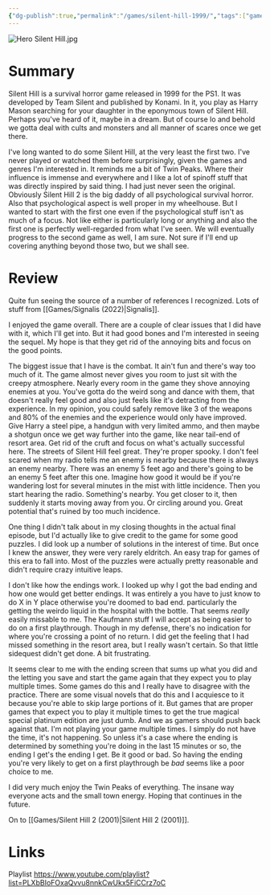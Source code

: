 ```yaml
---
{"dg-publish":true,"permalink":"/games/silent-hill-1999/","tags":["games","LP"],"created":"2024-05-21","updated":"2025-06-03"}
---
```



![Hero Silent Hill.jpg](/img/user/_sys/Attachments/Hero%20Silent%20Hill.jpg)

# Summary

Silent Hill is a survival horror game released in 1999 for the PS1. It was developed by Team Silent and published by Konami. In it, you play as Harry Mason searching for your daughter in the eponymous town of Silent Hill. Perhaps you've heard of it, maybe in a dream. But of course lo and behold we gotta deal with cults and monsters and all manner of scares once we get there.

I've long wanted to do some Silent Hill, at the very least the first two. I've never played or watched them before surprisingly, given the games and genres I'm interested in. It reminds me a bit of Twin Peaks. Where their influence is immense and everywhere and I like a lot of spinoff stuff that was directly inspired by said thing. I had just never seen the original. Obviously Silent Hill 2 is the big daddy of all psychological survival horror. Also that psychological aspect is well proper in my wheelhouse. But I wanted to start with the first one even if the psychological stuff isn't as much of a focus. Not like either is particularly long or anything and also the first one is perfectly well-regarded from what I've seen. We will eventually progress to the second game as well, I am sure. Not sure if I'll end up covering anything beyond those two, but we shall see.

# Review

Quite fun seeing the source of a number of references I recognized. Lots of stuff from [[Games/Signalis (2022)\|Signalis]].

I enjoyed the game overall. There are a couple of clear issues that I did have with it, which I'll get into. But it had good bones and I'm interested in seeing the sequel. My hope is that they get rid of the annoying bits and focus on the good points.

The biggest issue that I have is the combat. It ain't fun and there's way too much of it. The game almost never gives you room to just sit with the creepy atmosphere. Nearly every room in the game they shove annoying enemies at you. You've gotta do the weird song and dance with them, that doesn't really feel good and also just feels like it's detracting from the experience. In my opinion, you could safely remove like 3 of the weapons and 80% of the enemies and the experience would only have improved. Give Harry a steel pipe, a handgun with very limited ammo, and then maybe a shotgun once we get way further into the game, like near tail-end of resort area. Get rid of the cruft and focus on what's actually successful here. The streets of Silent Hill feel great. They're proper spooky. I don't feel scared when my radio tells me an enemy is nearby because there is always an enemy nearby. There was an enemy 5 feet ago and there's going to be an enemy 5 feet after this one. Imagine how good it would be if you're wandering lost for several minutes in the mist with little incidence. Then you start hearing the radio. Something's nearby. You get closer to it, then suddenly it starts moving away from you. Or circling around you. Great potential that's ruined by too much incidence.

One thing I didn't talk about in my closing thoughts in the actual final episode, but I'd actually like to give credit to the game for some good puzzles. I did look up a number of solutions in the interest of time. But once I knew the answer, they were very rarely eldritch. An easy trap for games of this era to fall into. Most of the puzzles were actually pretty reasonable and didn't require crazy intuitive leaps.

I don't like how the endings work. I looked up why I got the bad ending and how one would get better endings. It was entirely a you have to just know to do X in Y place otherwise you're doomed to bad end. particularly the getting the weirdo liquid in the hospital with the bottle. That seems *really* easily missable to me. The Kaufmann stuff I will accept as being easier to do on a first playthrough. Though in my defense, there's no indication for where you're crossing a point of no return. I did get the feeling that I had missed something in the resort area, but I really wasn't certain. So that little sidequest didn't get done. A bit frustrating.

It seems clear to me with the ending screen that sums up what you did and the letting you save and start the game again that they expect you to play multiple times. Some games do this and I really have to disagree with the practice. There are some visual novels that do this and I acquiesce to it because you're able to skip large portions of it. But games that are proper games that expect you to play it multiple times to get the true magical special platinum edition are just dumb. And we as gamers should push back against that. I'm not playing your game multiple times. I simply do not have the time, it's not happening. So unless it's a case where the ending is determined by something you're doing in the last 15 minutes or so, the ending I get's the ending I get. Be it good or bad. So having the ending you're very likely to get on a first playthrough be *bad* seems like a poor choice to me.

I did very much enjoy the Twin Peaks of everything. The insane way everyone acts and the small town energy. Hoping that continues in the future.

On to [[Games/Silent Hill 2 (2001)\|Silent Hill 2 (2001)]].

# Links

Playlist https://www.youtube.com/playlist?list=PLXbBIoFOxaQvvu8nnkCwUkx5FiCCrz7oC
